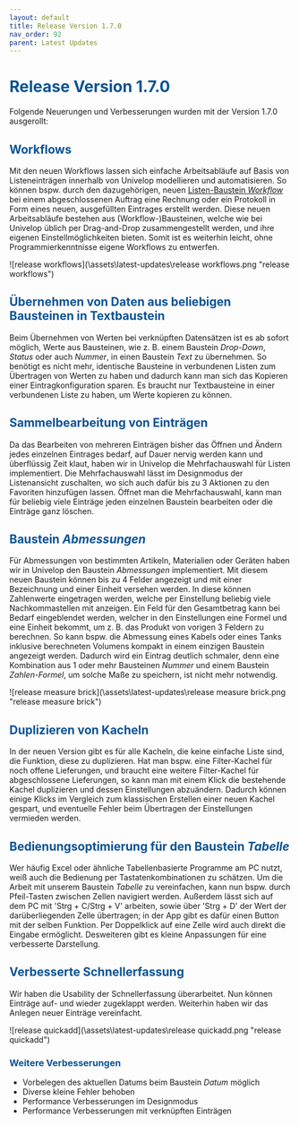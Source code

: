 ```yaml
---
layout: default
title: Release Version 1.7.0
nav_order: 92
parent: Latest Updates
---
```


# <span style="color:#0b5394">**Release Version 1.7.0**</span>

Folgende Neuerungen und Verbesserungen wurden mit der Version 1.7.0 ausgerollt:

## <span style="color:#0b5394">**Workflows**</span>

Mit den neuen Workflows lassen sich einfache Arbeitsabläufe auf Basis von Listeneinträgen innerhalb von Univelop modellieren und automatisieren. So können bspw. durch den dazugehörigen, neuen [Listen-Baustein _Workflow_](/docs/record-spec-settings/grand-child-expanded/workflow.html) bei einem abgeschlossenen Auftrag eine Rechnung oder ein Protokoll in Form eines neuen, ausgefüllten Eintrages erstellt werden. Diese neuen Arbeitsabläufe bestehen aus (Workflow-)Bausteinen, welche wie bei Univelop üblich per Drag-and-Drop zusammengestellt werden, und ihre eigenen Einstellmöglichkeiten bieten. Somit ist es weiterhin leicht, ohne Programmierkenntnisse eigene Workflows zu entwerfen.

![release workflows](\assets\latest-updates\release workflows.png "release workflows")

## <span style="color:#0b5394">**Übernehmen von Daten aus beliebigen Bausteinen in Textbaustein**</span>

Beim Übernehmen von Werten bei verknüpften Datensätzen ist es ab sofort möglich, Werte aus Bausteinen, wie z. B. einem Baustein _Drop-Down_, _Status_ oder auch _Nummer_, in einen Baustein _Text_ zu übernehmen. So benötigt es nicht mehr, identische Bausteine in verbundenen Listen zum Übertragen von Werten zu haben und dadurch kann man sich das Kopieren einer Eintragkonfiguration sparen. Es braucht nur Textbausteine in einer verbundenen Liste zu haben, um Werte kopieren zu können.

## <span style="color:#0b5394">**Sammelbearbeitung von Einträgen**</span>

Da das Bearbeiten von mehreren Einträgen bisher das Öffnen und Ändern jedes einzelnen Eintrages bedarf, auf Dauer nervig werden kann und überflüssig Zeit klaut, haben wir in Univelop die Mehrfachauswahl für Listen implementiert.
Die Mehrfachauswahl lässt im Designmodus der Listenansicht zuschalten, wo sich auch dafür bis zu 3 Aktionen zu den Favoriten hinzufügen lassen. Öffnet man die Mehrfachauswahl, kann man für beliebig viele Einträge jeden einzelnen Baustein bearbeiten oder die Einträge ganz löschen.

## <span style="color:#0b5394">**Baustein _Abmessungen_**</span>

Für Abmessungen von bestimmten Artikeln, Materialien oder Geräten haben wir in Univelop den Baustein _Abmessungen_ implementiert.
Mit diesem neuen Baustein können bis zu 4 Felder angezeigt und mit einer Bezeichnung und einer Einheit versehen werden.
In diese können Zahlenwerte eingetragen werden, welche per Einstellung beliebig viele Nachkommastellen mit anzeigen.
Ein Feld für den Gesamtbetrag kann bei Bedarf eingeblendet werden, welcher in den Einstellungen eine Formel und eine Einheit bekommt, um z. B. das Produkt von vorigen 3 Feldern zu berechnen. So kann bspw. die Abmessung eines Kabels oder eines Tanks inklusive berechneten Volumens kompakt in einem einzigen Baustein angezeigt werden. Dadurch wird ein Eintrag deutlich schmaler, denn eine Kombination aus 1 oder mehr Bausteinen _Nummer_ und einem Baustein _Zahlen-Formel_, um solche Maße zu speichern, ist nicht mehr notwendig.

![release measure brick](\assets\latest-updates\release measure brick.png "release measure brick")

## <span style="color:#0b5394">**Duplizieren von Kacheln**</span>

In der neuen Version gibt es für alle Kacheln, die keine einfache Liste sind, die Funktion, diese zu duplizieren.
Hat man bspw. eine Filter-Kachel für noch offene Lieferungen, und braucht eine weitere Filter-Kachel für abgeschlossene Lieferungen, so kann man mit einem Klick die bestehende Kachel duplizieren und dessen Einstellungen abzuändern.
Dadurch können einige Klicks im Vergleich zum klassischen Erstellen einer neuen Kachel gespart, und eventuelle Fehler beim Übertragen der Einstellungen vermieden werden.

## <span style="color:#0b5394">**Bedienungsoptimierung für den Baustein _Tabelle_**</span>

Wer häufig Excel oder ähnliche Tabellenbasierte Programme am PC nutzt, weiß auch die Bedienung per Tastatenkombinationen zu schätzen.
Um die Arbeit mit unserem Baustein _Tabelle_ zu vereinfachen, kann nun bspw. durch Pfeil-Tasten zwischen Zellen navigiert werden.
Außerdem lässt sich auf dem PC mit 'Strg + C/Strg + V' arbeiten, sowie über 'Strg + D' der Wert der darüberliegenden Zelle übertragen; in der App gibt es dafür einen Button mit der selben Funktion. Per Doppelklick auf eine Zelle wird auch direkt die Eingabe ermöglicht.
Desweiteren gibt es kleine Anpassungen für eine verbesserte Darstellung.

## <span style="color:#0b5394">**Verbesserte Schnellerfassung**</span>

Wir haben die Usability der Schnellerfassung überarbeitet. Nun können Einträge auf- und wieder zugeklappt werden. Weiterhin haben wir das Anlegen neuer Einträge vereinfacht.

![release quickadd](\assets\latest-updates\release quickadd.png "release quickadd")

### <span style="color:#0b5394">**Weitere Verbesserungen**</span>

-   Vorbelegen des aktuellen Datums beim Baustein _Datum_ möglich
-   Diverse kleine Fehler behoben
-   Performance Verbesserungen im Designmodus
-   Performance Verbesserungen mit verknüpften Einträgen
